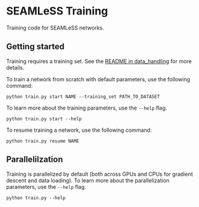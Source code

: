 # SEAMLeSS Training
Training code for SEAMLeSS networks.

## Getting started
Training requires a training set. 
See the [README in data_handling](data_handling/README.md) for more details.

To train a network from scratch with default parameters, use the following
command:
```
python train.py start NAME --training_set PATH_TO_DATASET
```
To learn more about the training parameters, use the `--help` flag.
```
python train.py start --help 
```

To resume training a network, use the following command:
```
python train.py resume NAME
```

## Parallelilzation
Training is parallelized by default (both across GPUs and CPUs for gradient
descent and data loading). To learn more about the parallelization parameters,
use the `--help` flag.
```
python train.py --help 
```
